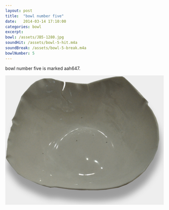 ```yaml
---
layout: post
title:  "bowl number five"
date:   2014-03-14 17:10:00
categories: bowl
excerpt: 
bowl: /assets/JB5-1280.jpg
soundHit: /assets/bowl-5-hit.m4a
soundBreak: /assets/bowl-5-break.m4a
bowlNumber: 5
---
```



bowl number five is marked aah647. 

<img src="/assets/JB5-1280.jpg" class="bowl-large"/>





